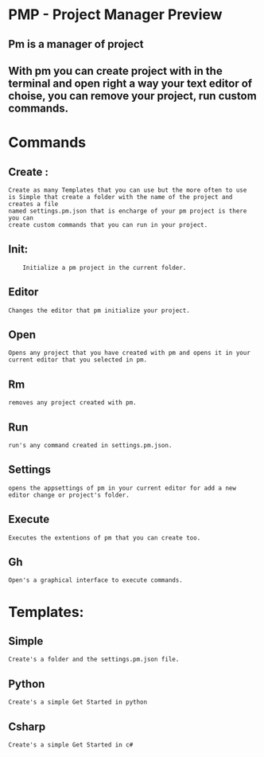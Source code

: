 # PMP - Project Manager Preview
## Pm is a manager of project

## With pm you can create project with in the terminal and open right a way your text editor of choise, you can remove your project, run custom commands. 

# Commands

## Create :

    Create as many Templates that you can use but the more often to use
    is Simple that create a folder with the name of the project and creates a file
    named settings.pm.json that is encharge of your pm project is there you can
    create custom commands that you can run in your project.

## Init:
        Initialize a pm project in the current folder.

## Editor

    Changes the editor that pm initialize your project.
    
## Open
    
    Opens any project that you have created with pm and opens it in your 
    current editor that you selected in pm.

## Rm
    
    removes any project created with pm.

## Run
    
    run's any command created in settings.pm.json.

## Settings
    
    opens the appsettings of pm in your current editor for add a new 
    editor change or project's folder.

## Execute
    
    Executes the extentions of pm that you can create too.

## Gh
    
    Open's a graphical interface to execute commands.

# Templates: 

## Simple
    
    Create's a folder and the settings.pm.json file.

## Python
    
    Create's a simple Get Started in python

## Csharp
    
    Create's a simple Get Started in c#

